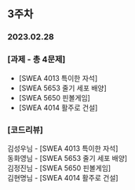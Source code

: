 ## 3주차    

### 2023.02.28   

### [과제 - 총 4문제]

- [SWEA 4013 특이한 자석]
- [SWEA 5653 줄기 세포 배양]
- [SWEA 5650 핀볼게임]
- [SWEA 4014 활주로 건설]

### [코드리뷰]
김성우님 - [SWEA 4013 특이한 자석]   
동화영님 - [SWEA 5653 줄기 세포 배양]   
김정진님 - [SWEA 5650 핀볼게임]   
김현명님 - [SWEA 4014 활주로 건설]   
